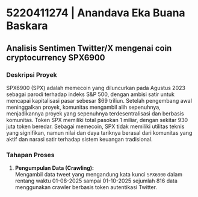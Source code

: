 # 5220411274 | Anandava Eka Buana Baskara
## Analisis Sentimen Twitter/X mengenai coin cryptocurrency SPX6900

### Deskripsi Proyek
SPX6900 (SPX) adalah memecoin yang diluncurkan pada Agustus 2023 sebagai parodi terhadap indeks S&P 500, dengan ambisi satir untuk mencapai kapitalisasi pasar sebesar $69 triliun. Setelah pengembang awal meninggalkan proyek, komunitas mengambil alih sepenuhnya, menjadikannya proyek yang sepenuhnya terdesentralisasi dan berbasis komunitas.
Token SPX memiliki total pasokan 1 miliar, dengan sekitar 930 juta token beredar. Sebagai memecoin, SPX tidak memiliki utilitas teknis yang signifikan, namun nilai dan daya tariknya berasal dari komunitas yang aktif dan narasi satir terhadap sistem keuangan tradisional.

### Tahapan Proses

1. **Pengumpulan Data (Crawling):**  
   Mengambil data tweet yang mengandung kata kunci `SPX6900` dalam rentang waktu 01-08-2025 sampai 01-10-2025 sejumlah 816 data menggunakan crawler berbasis token autentikasi Twitter.
